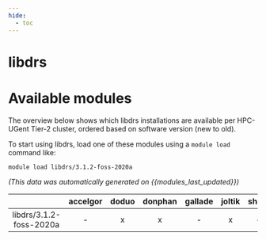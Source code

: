 ```yaml
---
hide:
  - toc
---
```


libdrs
======

# Available modules


The overview below shows which libdrs installations are available per HPC-UGent Tier-2 cluster, ordered based on software version (new to old).

To start using libdrs, load one of these modules using a `module load` command like:

```shell
module load libdrs/3.1.2-foss-2020a
```

*(This data was automatically generated on {{modules_last_updated}})*  

| |accelgor|doduo|donphan|gallade|joltik|shinx|skitty|
| :---: | :---: | :---: | :---: | :---: | :---: | :---: | :---: |
|libdrs/3.1.2-foss-2020a|-|x|x|-|x|-|-|
